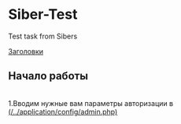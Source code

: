 # Siber-Test
Test task from Sibers

[Заголовки](#headers) 

<a name="headers"><h2>Начало работы</h2></a>  
1.Вводим нужные вам параметры авторизации в [(/../application/config/admin.php)](../application/config/admin.php)

